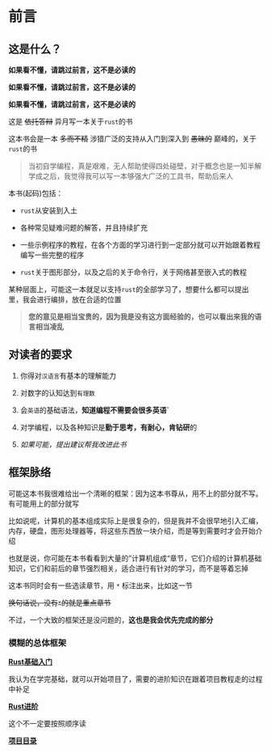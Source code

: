 # 前言

## 这是什么？

**如果看不懂，请跳过前言，这不是必读的** 

**如果看不懂，请跳过前言，这不是必读的** 

**如果看不懂，请跳过前言，这不是必读的** 

这是 ~~依托答辩~~ 异月写一本关于`rust`的书

这本书会是一本 ~~多而不精~~ 涉猎广泛的支持从入门到深入到 ~~愚昧的~~ 巅峰的，关于`rust`的书

> 当初自学编程，真是艰难，无人帮助使得四处碰壁，对于概念也是一知半解<br>
> 学成之后，我觉得我可以写一本够强大广泛的工具书，帮助后来人

本书(起码)包括：

* `rust`从安装到入土

* 各种常见疑难问题的解答，并且持续扩充

* 一些示例程序的教程，在各个方面的学习进行到一定部分就可以开始跟着教程编写一些完整的程序

* `rust`关于图形部分，以及之后的关于命令行，关于网络甚至嵌入式的教程

某种层面上，可能这一本就足以支持`rust`的全部学习了，想要什么都可以提出里，我会进行编排，放在合适的位置

> **您的意见是相当宝贵的，因为我是没有这方面经验的，也可以看出来我的语言相当凌乱**

## 对读者的要求

1. 你得对`汉语言`有基本的理解能力

2. 对数字的认知达到`有理数`

3. 会`英语`的基础语法，**知道编程不需要会很多英语`**

4. 对学编程，以及各种知识是**勤于思考，有耐心，肯钻研**的

5. *如果可能，提出建议帮我改进此书*

## 框架脉络

可能这本书我很难给出一个清晰的框架：因为这本书尊从，用不上的部分就不写。有可能用上的部分就写

比如说呢，计算机的基本组成实际上是很复杂的，但是我并不会很早地引入汇编，内存，硬盘，图形处理器等，将这些东西放一块介绍，而是等到需要时才会开始介绍

也就是说，你可能在本书看看到大量的”计算机组成“章节，它们介绍的计算机基础知识，它们和前后的章节强烈相关，适合进行有针对的学习，而不是等着忘掉

这本书同时会有一些选读章节，用 `*` 标注出来，比如这一节

~~换句话说，没有`*`的就是重点章节~~

不过，一个大致的框架还是没问题的，**这也是我会优先完成的部分**

### 模糊的总体框架

**[Rust基础入门](./rust_basics/intro.md)**

我认为在学完基础，就可以开始项目了，需要的进阶知识在跟着项目教程走的过程中补足

**[Rust进阶](./rust_extra/intro.md)**

这个不一定要按照顺序读

**[项目目录](./projects/intro.md)**
